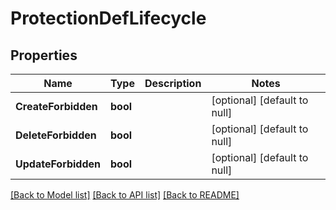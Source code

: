 # ProtectionDefLifecycle

## Properties
Name | Type | Description | Notes
------------ | ------------- | ------------- | -------------
**CreateForbidden** | **bool** |  | [optional] [default to null]
**DeleteForbidden** | **bool** |  | [optional] [default to null]
**UpdateForbidden** | **bool** |  | [optional] [default to null]

[[Back to Model list]](../README.md#documentation-for-models) [[Back to API list]](../README.md#documentation-for-api-endpoints) [[Back to README]](../README.md)

